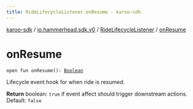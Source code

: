 ```yaml
---
title: RideLifecycleListener.onResume - karoo-sdk
---
```


[karoo-sdk](../../index.html) / [io.hammerhead.sdk.v0](../index.html) / [RideLifecycleListener](index.html) / [onResume](./on-resume.html)

# onResume

`open fun onResume(): `[`Boolean`](https://kotlinlang.org/api/latest/jvm/stdlib/kotlin/-boolean/index.html)

Lifecycle event hook for when ride is resumed.

**Return**
boolean: `true` if event affect should trigger downstream actions.
Default: `false`

